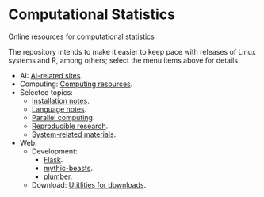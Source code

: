 # Computational Statistics

Online resources for computational statistics

The repository intends to make it easier to keep pace with releases of Linux systems and R, among others; select the menu items above for details.

- AI: [AI-related sites](AI.md).
- Computing: [Computing resources](Computing.md).
- Selected topics:
    - [Installation notes](INSTALL.md).
    - [Language notes](LANGUAGES.md).
    - [Parallel computing](PARALLEL.md).
    - [Reproducible research](REPRODUCE.md).
    - [System-related materials](SYSTEMS.md).
- Web:
    - Development:
        * [Flask](Flask/README.md).
        * [mythic-beasts](mythic-beasts.md).
        * [plumber](plumber.md).
    - Download: [Utitlities for downloads](download.md).
